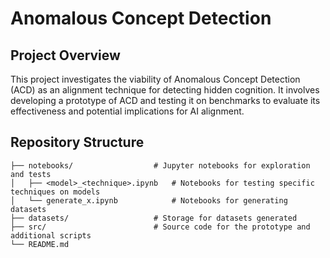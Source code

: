 # Anomalous Concept Detection

## Project Overview
This project investigates the viability of Anomalous Concept Detection (ACD) as an alignment technique for detecting hidden cognition. It involves developing a prototype of ACD and testing it on benchmarks to evaluate its effectiveness and potential implications for AI alignment.

## Repository Structure

```
├── notebooks/                  # Jupyter notebooks for exploration and tests
│   ├── <model>_<technique>.ipynb   # Notebooks for testing specific techniques on models
│   └── generate_x.ipynb            # Notebooks for generating datasets
├── datasets/                   # Storage for datasets generated
├── src/                        # Source code for the prototype and additional scripts
└── README.md
```
